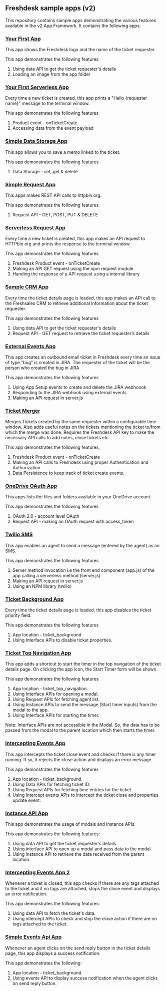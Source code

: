 ## Freshdesk sample apps (v2)
This repository contains sample apps demonstrating the various features available in the v2 App Framework. It contains the following apps:

### [Your First App](https://github.com/freshdesk/marketplace-sample-apps/tree/master/Freshdesk/v2/your_first_app)

This app shows the Freshdesk logo and the name of the ticket requester.

This app demonstrates the following features

1. Using data API to get the ticket requester's details
2. Loading an image from the app folder

### [Your First Serverless App](https://github.com/freshdesk/marketplace-sample-apps/tree/master/Freshdesk/v2/your_first_serverless_app)

Every time a new ticket is created, this app prints a "Hello {requester name}" message to the terminal window.

This app demonstrates the following features

1. Product event - onTicketCreate
2. Accessing data from the event payload

### [Simple Data Storage App](https://github.com/freshdesk/marketplace-sample-apps/tree/master/Freshdesk/v2/simple_datastorage_app)

This app allows you to save a memo linked to the ticket.

This app demonstrates the following features

1. Data Storage - set, get & delete

### [Simple Request App](https://github.com/freshdesk/marketplace-sample-apps/tree/master/Freshdesk/v2/simple_request_app)

This apps makes REST API calls to httpbin.org.

This app demonstrates the following features

1. Request API - GET, POST, PUT & DELETE

### [Serverless Request App](https://github.com/freshdesk/marketplace-sample-apps/tree/master/Freshdesk/v2/serverless_request_app)

Every time a new ticket is created, this app makes an API request to HTTPbin.org and prints the response to the terminal window.

This app demonstrates the following features

1. Freshdesk Product event - onTicketCreate
2. Making an API GET request using the npm request module
3. Handing the response of a API request using a internal library

### [Sample CRM App](https://github.com/freshdesk/marketplace-sample-apps/tree/master/Freshdesk/v2/sample_crm_app)

Every time the ticket details page is loaded, this app makes an API call to the Freshsales CRM to retrieve additional information about the ticket requester.

This app demonstrates the following features

1. Using data API to get the ticket requester's details
2. Request API - GET request to retrieve the ticket requester’s details

### [External Events App](https://github.com/freshdesk/marketplace-sample-apps/tree/master/Freshdesk/v2/external_events_app)

  This app creates an outbound email ticket in Freshdesk every time an issue of type “bug” is created in JIRA. The requester of the ticket will be the person who created the bug in JIRA

  This app demonstrates the following features

  1. Using App Setup events to create and delete the JIRA webhoook
  2. Responding to the JIRA webhook using external events
  3. Making an API request in server.js

### [Ticket Merger](https://github.com/freshdesk/marketplace-sample-apps/tree/master/Freshdesk/v2/ticket_merger)

Merges Tickets created by the same requester within a configurable time window. Also adds useful notes on the tickets mentioning the ticket to/from which the merge was done. Requires the Freshdesk API key to make the necessary API calls to add notes, close tickets etc.

This app demonstrates the following features,

1. Freshdesk Product event - onTicketCreate
2. Making an API calls to Freshdesk using proper Authentication and Authorization.
3. Data Persistence to keep track of ticket create events.

### [OneDrive OAuth App](https://github.com/freshdesk/marketplace-sample-apps/tree/master/Freshdesk/v2/onedrive_oauth_app)

  This apps lists the files and folders available in your OneDrive account.

  This app demonstrates the following features

  1. OAuth 2.0 - account level OAuth
  2. Request API - making an OAuth request with access_token

### [Twilio SMS](https://github.com/freshdesk/marketplace-sample-apps/tree/master/Freshdesk/v2/twilio_sms)

  This app enables an agent to send a message (entered by the agent) as an SMS.

  This app demonstrates the following features

  1. Server method invocation i.e the front end component (app.js) of the app calling a serverless method (server.js)
  2. Making an API request in server.js
  3. Using an NPM library (twilio)

### [Ticket Background App](https://github.com/freshdesk/marketplace-sample-apps/tree/master/Freshdesk/v2/ticket_background_app)

Every time the ticket details page is loaded, this app disables the ticket priority field.

This app demonstrates the following features

1. App location - ticket_background
2. Using Interface APIs to disable ticket properties.

### [Ticket Top Navigation App](https://github.com/freshdesk/marketplace-sample-apps/tree/master/Freshdesk/v2/ticket_top_navigation_app)

This app adds a shortcut to start the timer in the top navigation of the ticket details page. On clicking the app icon, the Start Timer form will be shown.

This app demonstrates the following features

1. App location - ticket_top_navigation.
2. Using Interface APIs for opening a modal.
3. Using Request APIs for fetching agent list.
4. Using Instance APIs to send the message (Start timer inputs) from the modal to the app.
5. Using Interface APIs for starting the timer.

Note:
Interface APIs are not accessible in the Modal. So, the data has to be passed from the modal to the parent location which then starts the timer.

### [Intercepting Events App](https://github.com/freshdesk/marketplace-sample-apps/tree/master/Freshdesk/v2/intercepting_events_app)

This app intercepts the ticket close event and checks if there is any timer running. If so, it rejects the close action and displays an error message.

This app demonstrates the following features

1. App location - ticket_background.
2. Using Data APIs for fetching ticket ID.
3. Using Request APIs for fetching time entries for the ticket.
4. Using Intercept events APIs to intercept the ticket close and properties update event.

### [Instance API App](https://github.com/freshdesk/marketplace-sample-apps/tree/master/Freshdesk/v2/instance_api_app)

This app demonstrates the usage of modals and Instance APIs.

This app demonstrates the following features:

1. Using data API to get the ticket requester's details.
2. Using interface API to open up a modal and pass data to the modal.
3. Using instance API to retrieve the data received from the parent location.

### [Intercepting Events App 2](https://github.com/freshdesk/marketplace-sample-apps/tree/master/Freshdesk/v2/intercepting_events_app_2)

Whenever a ticket is closed, this app checks if there are any tags attached to the ticket and if no tags are attached, stops the close event and displays an error notification.

This app demonstrates the following features:

1. Using data API to fetch the ticket's data.
2. Using intercept APIs to check and stop the close action if there are no tags attached to the ticket.

### [Simple Events Api App](https://github.com/freshdesk/marketplace-sample-apps/tree/master/Freshdesk/v2/simple_events_api_app)

Whenever an agent clicks on the send reply button in the ticket details page, this app displays a success notification.

This app demonstrates the following:

1. App location - ticket_background.
2. Using events API to display success notification when the agent clicks on send reply button.
